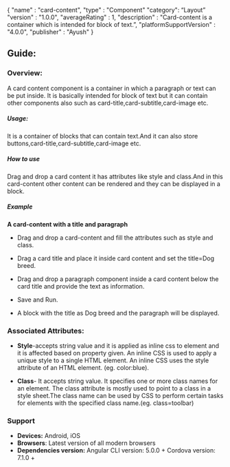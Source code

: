 {
  "name" : "card-content",
  "type" : "Component"
  "category": “Layout”
  "version" : "1.0.0",
  "averageRating" : 1,
  "description" : "Card-content is a container which is intended for block of text.”,
  "platformSupportVersion" : "4.0.0",
  "publisher" : "Ayush"
}

## Guide:
### Overview:
A card content component is a container in which a paragraph or text can be put inside. It is basically intended for block of text but it can contain other components also such as card-title,card-subtitle,card-image etc.
##### Usage:
It is a container of blocks that can contain text.And it can also store buttons,card-title,card-subtitle,card-image etc.                             

##### How to use
Drag and drop a card content it has attributes like style and class.And in this card-content other content can be rendered and they can be displayed in a block. 

##### Example
**A card-content with a title and paragraph**
- Drag and drop a card-content and fill the attributes such as style and class.

- Drag a card title and place it inside card content and set the title=Dog breed.

- Drag and drop a paragraph component inside a card content below the card title and provide 
the text as information.

- Save and Run.

- A block with the title as Dog breed and the paragraph will be displayed.




### Associated Attributes:
- **Style**-accepts string value and it is applied as inline css to element and it is affected based on property given. An inline CSS is used to apply a unique style to a single HTML element. An inline CSS uses the style attribute of an HTML element.
(eg. color:blue).

- **Class**- It accepts string value. It specifies one or more class names for an element. The class attribute is mostly used to point to a class in a style sheet.The class name can be used by CSS to perform certain tasks for elements with the specified class name.(eg. class=toolbar)

### Support 
- **Devices:** Android, iOS
- **Browsers**:  Latest version of all modern browsers
- **Dependencies version:** 
 Angular CLI version: 5.0.0 + 
 Cordova version: 7.1.0 +



 







